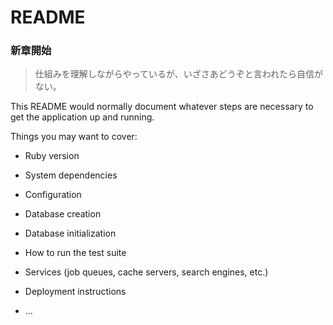 # README

### 新章開始
>仕組みを理解しながらやっているが、いざさあどうぞと言われたら自信がない。

This README would normally document whatever steps are necessary to get the
application up and running.

Things you may want to cover:

* Ruby version

* System dependencies

* Configuration

* Database creation

* Database initialization

* How to run the test suite

* Services (job queues, cache servers, search engines, etc.)

* Deployment instructions

* ...
